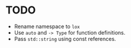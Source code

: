 # TODO

* Rename namespace to `lox`
* Use `auto` and `-> Type` for function definitions.
* Pass `std::string` using const references.